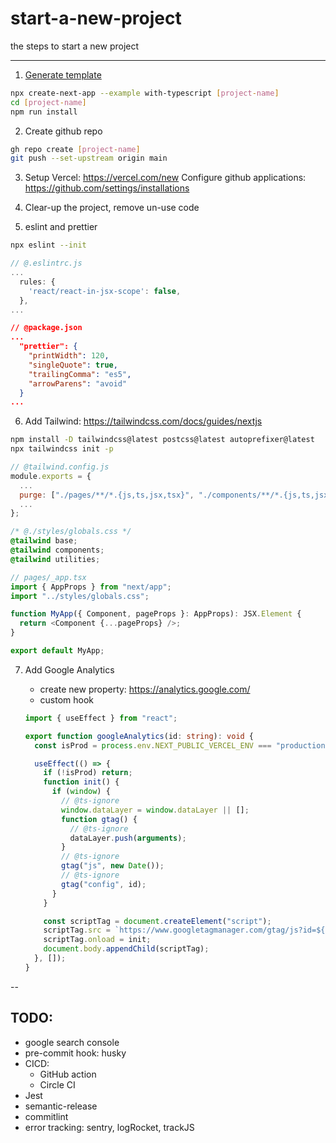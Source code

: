 # start-a-new-project

the steps to start a new project

---

1. [Generate template](https://github.com/oahehc/react-vue-comparison/blob/master/CLI.md)

```sh
npx create-next-app --example with-typescript [project-name]
cd [project-name]
npm run install
```

2. Create github repo

```sh
gh repo create [project-name]
git push --set-upstream origin main
```

3. Setup Vercel: https://vercel.com/new
   Configure github applications: https://github.com/settings/installations

4. Clear-up the project, remove un-use code

5. eslint and prettier

```sh
npx eslint --init
```

```js
// @.eslintrc.js
...
  rules: {
    'react/react-in-jsx-scope': false,
  },
...
```

```json
// @package.json
...
  "prettier": {
    "printWidth": 120,
    "singleQuote": true,
    "trailingComma": "es5",
    "arrowParens": "avoid"
  }
...
```

6. Add Tailwind: https://tailwindcss.com/docs/guides/nextjs

```sh
npm install -D tailwindcss@latest postcss@latest autoprefixer@latest
npx tailwindcss init -p
```

```js
// @tailwind.config.js
module.exports = {
  ...
  purge: ["./pages/**/*.{js,ts,jsx,tsx}", "./components/**/*.{js,ts,jsx,tsx}"],
  ...
};
```

```css
/* @./styles/globals.css */
@tailwind base;
@tailwind components;
@tailwind utilities;
```

```ts
// pages/_app.tsx
import { AppProps } from "next/app";
import "../styles/globals.css";

function MyApp({ Component, pageProps }: AppProps): JSX.Element {
  return <Component {...pageProps} />;
}

export default MyApp;
```

7. Add Google Analytics

   - create new property: https://analytics.google.com/
   - custom hook

   ```typescript
   import { useEffect } from "react";

   export function googleAnalytics(id: string): void {
     const isProd = process.env.NEXT_PUBLIC_VERCEL_ENV === "production";

     useEffect(() => {
       if (!isProd) return;
       function init() {
         if (window) {
           // @ts-ignore
           window.dataLayer = window.dataLayer || [];
           function gtag() {
             // @ts-ignore
             dataLayer.push(arguments);
           }
           // @ts-ignore
           gtag("js", new Date());
           // @ts-ignore
           gtag("config", id);
         }
       }

       const scriptTag = document.createElement("script");
       scriptTag.src = `https://www.googletagmanager.com/gtag/js?id=${id}`;
       scriptTag.onload = init;
       document.body.appendChild(scriptTag);
     }, []);
   }
   ```

--

## TODO:
- google search console
- pre-commit hook: husky
- CICD:
  - GitHub action
  - Circle CI
- Jest
- semantic-release
- commitlint
- error tracking: sentry, logRocket, trackJS
